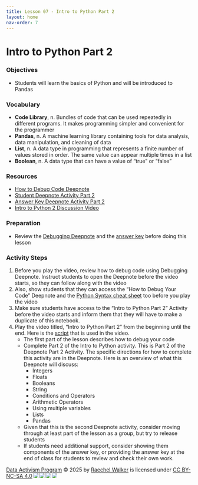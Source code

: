```yaml
---
title: Lesson 07 - Intro to Python Part 2
layout: home
nav-order: 7
---
```




# Intro to Python Part 2

### Objectives
- Students will learn the basics of Python and will be introduced to Pandas

### Vocabulary
- **Code Library**, n. ​​Bundles of code that can be used repeatedly in different programs. It makes programming simpler and convenient for the programmer
- **Pandas**, n. A machine learning library containing tools for data analysis, data manipulation, and cleaning of data
- **List**, n. A data type in programming that represents a finite number of values stored in order. The same value can appear multiple times in a list
- **Boolean**, n. A data type that can have a value of “true” or “false”

### Resources
- <a href = "https://deepnote.com/workspace/data-activism-2024-72fc3bef-ee31-4913-b181-743e47f73b00/project/Debugging-Lesson-9511a4a1-0dc4-47e6-8391-8e1c4fee7add/notebook/Debugging%252520Lesson-7f0da36ff75d4820ab42361a482ab8a4">How to Debug Code Deepnote</a>
- <a href = "https://deepnote.com/workspace/data-activism-2024-72fc3bef-ee31-4913-b181-743e47f73b00/project/Intro-to-Python-Part-2-Student-Version-63c8f548-1fac-4bde-b13f-5806f6c08ec8/notebook/notebook-7f12e6c8003446aa862f7e935e716e08">Student Deepnote Activity Part 2</a>
- <a href = "https://deepnote.com/workspace/data-activism-2024-72fc3bef-ee31-4913-b181-743e47f73b00/project/Intro-to-Python-Part-2-ANSWER-KEY-3f9edc0c-c99f-42bb-9775-bccd6ac60f9a/notebook/helping.py">Answer Key Deepnote Activity Part 2</a>
- <a href = "https://drive.google.com/file/d/1EzuaoOz7s3xyf9qzsL6pAZqT3Bn8vmng/view?usp=drive_link">Intro to Python 2 Discussion Video</a>

### Preparation
- Review the <a href = "https://deepnote.com/workspace/data-activism-2024-72fc3bef-ee31-4913-b181-743e47f73b00/project/Debugging-Lesson-9511a4a1-0dc4-47e6-8391-8e1c4fee7add/notebook/Debugging%252520Lesson-7f0da36ff75d4820ab42361a482ab8a4">Debugging Deepnote</a> and the <a href = "https://deepnote.com/workspace/data-activism-2024-72fc3bef-ee31-4913-b181-743e47f73b00/project/Intro-to-Python-Part-2-ANSWER-KEY-3f9edc0c-c99f-42bb-9775-bccd6ac60f9a/notebook/helping.py">answer key</a> before doing this lesson

### Activity Steps
1. Before you play the video, review how to debug code using Debugging Deepnote. Instruct students to open the Deepnote before the video starts, so they can follow along with the video
2. Also, show students that they can access the “How to Debug Your Code” Deepnote and the <a href = "https://drive.google.com/file/d/1WpEBweCLUB7ExIWxNmapnGCEqwGf5MvC/view?usp=drive_link">Python Syntax cheat sheet</a> too before you play the video
3. Make sure students have access to the “Intro to Python Part 2” Activity before the video starts and inform them that they will have to make a duplicate of this notebook.
4. Play the video titled, “Intro to Python Part 2” from the beginning until the end. Here is the <a href = "https://docs.google.com/document/d/1svWmxHZzEtahBNb2jdyZxSF0_Nz9emYO2-OWAcQi05I/edit?tab=t.0">script</a> that is used in the video.
    - The first part of the lesson describes how to debug your code 
    - Complete Part 2 of the Intro to Python activity. This is Part 2 of the Deepnote Part 2 Activity. The specific directions for how to complete this activity are in the Deepnote. Here is an overview of what this Deepnote will discuss:
        - Integers
        - Floats
        - Booleans
        - String
        - Conditions and Operators
        - Arithmetic Operators
        - Using multiple variables
        - Lists
        - Pandas
    - Given that this is the second Deepnote activity, consider moving through at least part of the lesson as a group, but try to release students
    - If students need additional support, consider showing them components of the answer key, or providing the answer key at the end of class for students to review and check their own work.






<a href="https://creativecommons.org">Data Activism Program</a> © 2025 by <a href="https://creativecommons.org">Raechel Walker</a> is licensed under <a href="https://creativecommons.org/licenses/by-nc-sa/4.0/">CC BY-NC-SA 4.0</a><img src="https://mirrors.creativecommons.org/presskit/icons/cc.svg" style="max-width: 1em;max-height:1em;margin-left: .2em;"><img src="https://mirrors.creativecommons.org/presskit/icons/by.svg" style="max-width: 1em;max-height:1em;margin-left: .2em;"><img src="https://mirrors.creativecommons.org/presskit/icons/nc.svg" style="max-width: 1em;max-height:1em;margin-left: .2em;"><img src="https://mirrors.creativecommons.org/presskit/icons/sa.svg" style="max-width: 1em;max-height:1em;margin-left: .2em;">